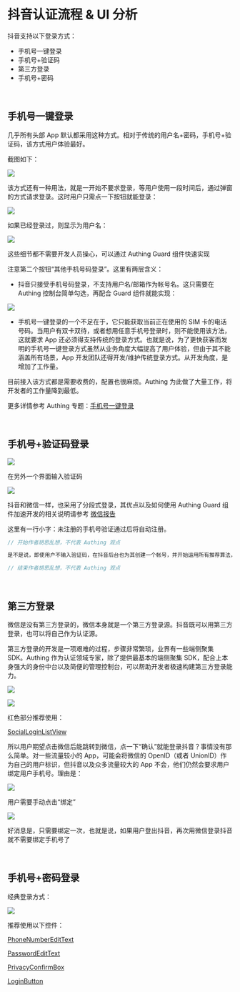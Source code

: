 # 抖音认证流程 & UI 分析

抖音支持以下登录方式：

* 手机号一键登录
* 手机号+验证码
* 第三方登录
* 手机号+密码

<br>

## 手机号一键登录

几乎所有头部 App 默认都采用这种方式。相对于传统的用户名+密码，手机号+验证码，该方式用户体验最好。

截图如下：

![](./images/douyin/1.jpeg)

该方式还有一种用法，就是一开始不要求登录，等用户使用一段时间后，通过弹窗的方式请求登录。这时用户只需点一下按钮就能登录：

![](./images/douyin/6.jpeg)

如果已经登录过，则显示为用户名：

![](./images/douyin/5.jpeg)

这些细节都不需要开发人员操心，可以通过 Authing Guard 组件快速实现

注意第二个按钮“其他手机号码登录”。这里有两层含义：

* 抖音只接受手机号码登录，不支持用户名/邮箱作为帐号名。这只需要在 Authing 控制台简单勾选，再配合 Guard 组件就能实现：

![](./../images/login_methods.png)

* 手机号一键登录的一个不足在于，它只能获取当前正在使用的 SIM 卡的电话号码。当用户有双卡双待，或者想用任意手机号登录时，则不能使用该方法，这就要求 App 还必须得支持传统的登录方式。也就是说，为了更快获客而发明的手机号一键登录方式虽然从业务角度大幅提高了用户体验，但由于其不能涵盖所有场景，App 开发团队还得开发/维护传统登录方式。从开发角度，是增加了工作量。

目前接入该方式都是需要收费的，配置也很麻烦。Authing 为此做了大量工作，将开发者的工作量降到最低。

更多详情参考 Authing 专题：[手机号一键登录](./../topics/onepass.md)

<br>

## 手机号+验证码登录

![](./images/douyin/2.jpeg)

在另外一个界面输入验证码

![](./images/douyin/3.jpeg)

抖音和微信一样，也采用了分段式登录，其优点以及如何使用 Authing Guard 组件加速开发的相关说明请参考 [微信报告](./wechat.md)

这里有一行小字：未注册的手机号验证通过后将自动注册。

```java
// 开始作者胡思乱想，不代表 Authing 观点

是不是说，即使用户不输入验证码，在抖音后台也为其创建一个帐号，并开始运用所有推荐算法，只是在端侧表现为未登录状态，无法查看个人数据。

// 结束作者胡思乱想，不代表 Authing 观点
```

<br>

## 第三方登录

微信是没有第三方登录的，微信本身就是一个第三方登录源。抖音既可以用第三方登录，也可以将自己作为认证源。

第三方登录的开发是一项艰难的过程，步骤非常繁琐，业界有一些端侧聚集 SDK。Authing 作为认证领域专家，除了提供最基本的端侧聚集 SDK，配合上本身强大的身份中台以及简便的管理控制台，可以帮助开发者极速构建第三方登录能力。

![](./images/douyin/7.jpeg)

![](./images/douyin/8.jpeg)

红色部分推荐使用：

[SocialLoginListView](./../hc_social_login_list_view.md)


所以用户期望点击微信后能跳转到微信，点一下“确认”就能登录抖音？事情没有那么简单。对一些流量较小的 App，可能会将微信的 OpenID（或者 UnionID）作为自己的用户标识，但抖音以及众多流量较大的 App 不会，他们仍然会要求用户绑定用户手机号。理由是：

![](./images/douyin/9.jpeg)

用户需要手动点击“绑定”

![](./images/douyin/10.jpeg)

好消息是，只需要绑定一次，也就是说，如果用户登出抖音，再次用微信登录抖音就不需要绑定手机号了

<br>

## 手机号+密码登录

经典登录方式：

![](./images/douyin/4.jpeg)

推荐使用以下控件：

[PhoneNumberEditText](./../hc_phone_number_edit_text.md)

[PasswordEditText](./../hc_password_edit_text.md)

[PrivacyConfirmBox](./../hc_privacy_confirm_box.md)

[LoginButton](./../hc_login_button.md)
